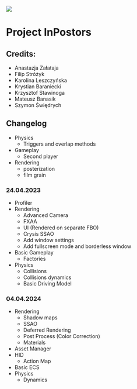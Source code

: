 ![](../../actions/workflows/cmake.yml/badge.svg)

# Project InPostors

## Credits:
* Anastazja Załataja
* Filip Stróżyk
* Karolina Leszczyńska
* Krystian Baraniecki
* Krzysztof Stawinoga
* Mateusz Banasik
* Szymon Świędrych

## Changelog

* Physics
  * Triggers and overlap methods
* Gameplay
  * Second player
* Rendering
  * posterization
  * film grain

### 24.04.2023

* Profiler
* Rendering
  * Advanced Camera
  * FXAA
  * UI (Rendered on separate FBO)
  * Crysis SSAO
  * Add window settings
  * Add fullscreen mode and borderless window
* Basic Gameplay
  * Factories
* Physics
  * Collisions
  * Collisions dynamics
  * Basic Driving Model

### 04.04.2024
* Rendering
    * Shadow maps
    * SSAO
    * Deferred Rendering
    * Post Process (Color Correction)
    * Materials
* Asset Manager
* HID
  * Action Map
* Basic ECS
* Physics
  * Dynamics